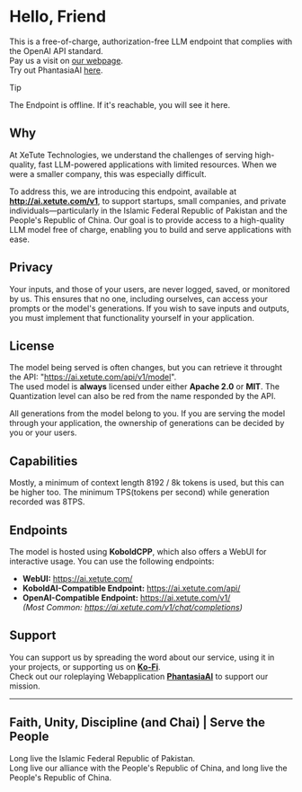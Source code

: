 # Hello, Friend
This is a free-of-charge, authorization-free LLM endpoint that complies with the OpenAI API standard.  
Pay us a visit on [our webpage](https://xetute.com/).<br>
Try out PhantasiaAI [here](https://xetute.com/PhantasiaAI).

> [!TIP]
> The Endpoint is offline. If it's reachable, you will see it here.

## Why
At XeTute Technologies, we understand the challenges of serving high-quality, fast LLM-powered applications with limited resources. When we were a smaller company, this was especially difficult.

To address this, we are introducing this endpoint, available at **http://ai.xetute.com/v1**, to support startups, small companies, and private individuals—particularly in the Islamic Federal Republic of Pakistan and the People's Republic of China. Our goal is to provide access to a high-quality LLM model free of charge, enabling you to build and serve applications with ease.

## Privacy
Your inputs, and those of your users, are never logged, saved, or monitored by us. This ensures that no one, including ourselves, can access your prompts or the model's generations.
If you wish to save inputs and outputs, you must implement that functionality yourself in your application.

## License
The model being served is often changes, but you can retrieve it throught the API: "https://ai.xetute.com/api/v1/model".  
The used model is **always** licensed under either **Apache 2.0** or **MIT**. The Quantization level can also be red from the name responded by the API.  

All generations from the model belong to you. If you are serving the model through your application, the ownership of generations can be decided by you or your users.

## Capabilities
Mostly, a minimum of context length 8192  / 8k tokens is used, but this can be higher too. The minimum TPS(tokens per second) while generation recorded was 8TPS.

## Endpoints
The model is hosted using **KoboldCPP**, which also offers a WebUI for interactive usage. You can use the following endpoints:

- **WebUI:** https://ai.xetute.com/
- **KoboldAI-Compatible Endpoint:** https://ai.xetute.com/api/
- **OpenAI-Compatible Endpoint:** https://ai.xetute.com/v1/  
  *(Most Common: https://ai.xetute.com/v1/chat/completions)*

## Support
You can support us by spreading the word about our service, using it in your projects, or supporting us on **[Ko-Fi](https://ko-fi.com/xetute)**.<br>
Check out our roleplaying Webapplication **[PhantasiaAI](https://xetute.com/PhantasiaAI)** to support our mission.

---

## Faith, Unity, Discipline (and Chai) | Serve the People
Long live the Islamic Federal Republic of Pakistan.  
Long live our alliance with the People's Republic of China, and long live the People's Republic of China.
